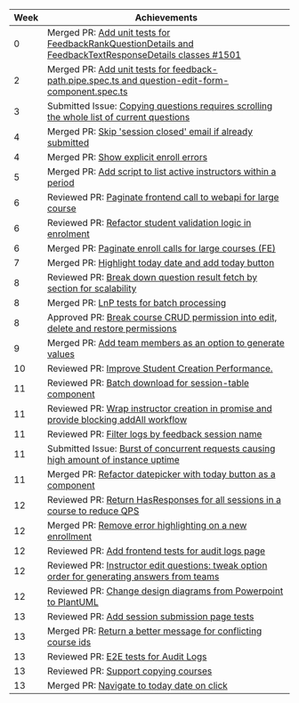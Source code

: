Week | Achievements
---- | ------------
0 | Merged PR: [Add unit tests for FeedbackRankQuestionDetails and FeedbackTextResponseDetails classes #1501](https://github.com/TEAMMATES/teammates/pull/10868)
2 | Merged PR: [Add unit tests for feedback-path.pipe.spec.ts and question-edit-form-component.spec.ts](https://github.com/TEAMMATES/teammates/pull/10916)
3 | Submitted Issue: [Copying questions requires scrolling the whole list of current questions](https://github.com/TEAMMATES/teammates/issues/10941)
4 | Merged PR: [Skip 'session closed' email if already submitted](https://github.com/TEAMMATES/teammates/pull/10914)
4 | Merged PR: [Show explicit enroll errors](https://github.com/TEAMMATES/teammates/pull/10943)
5 | Merged PR: [Add script to list active instructors within a period](https://github.com/TEAMMATES/teammates/pull/10947)
6 | Reviewed PR: [Paginate frontend call to webapi for large course](https://github.com/moziliar/teammates/pull/20)
6 | Reviewed PR: [Refactor student validation logic in enrolment](https://github.com/TEAMMATES/teammates/pull/10971)
6 | Merged PR: [Paginate enroll calls for large courses (FE)](https://github.com/TEAMMATES/teammates/pull/10968)
7 | Merged PR: [Highlight today date and add today button](https://github.com/TEAMMATES/teammates/pull/10980)
8 | Reviewed PR: [Break down question result fetch by section for scalability](https://github.com/TEAMMATES/teammates/pull/11017)
8 | Merged PR: [LnP tests for batch processing](https://github.com/TEAMMATES/teammates/pull/11027)
8 | Approved PR: [Break course CRUD permission into edit, delete and restore permissions](https://github.com/TEAMMATES/teammates/pull/11029)
9 | Merged PR: [Add team members as an option to generate values](https://github.com/TEAMMATES/teammates/pull/11043)
10 | Reviewed PR: [Improve Student Creation Performance.](https://github.com/TEAMMATES/teammates/pull/11061)
11 | Reviewed PR: [Batch download for session-table component](https://github.com/TEAMMATES/teammates/pull/11066)
11 | Reviewed PR: [Wrap instructor creation in promise and provide blocking addAll workflow](https://github.com/TEAMMATES/teammates/pull/11063)
11 | Reviewed PR: [Filter logs by feedback session name](https://github.com/TEAMMATES/teammates/pull/11069)
11 | Submitted Issue: [Burst of concurrent requests causing high amount of instance uptime](https://github.com/TEAMMATES/teammates/issues/11071)
11 | Merged PR: [Refactor datepicker with today button as a component](https://github.com/TEAMMATES/teammates/pull/11072)
12 | Reviewed PR: [Return HasResponses for all sessions in a course to reduce QPS](https://github.com/TEAMMATES/teammates/pull/11077)
12 | Merged PR: [Remove error highlighting on a new enrollment](https://github.com/TEAMMATES/teammates/pull/11089)
12 | Reviewed PR: [Add frontend tests for audit logs page](https://github.com/TEAMMATES/teammates/pull/11090)
12 | Reviewed PR: [Instructor edit questions: tweak option order for generating answers from teams](https://github.com/TEAMMATES/teammates/pull/11092)
12 | Reviewed PR: [Change design diagrams from Powerpoint to PlantUML](https://github.com/TEAMMATES/teammates/pull/10876)
13 | Reviewed PR: [Add session submission page tests](https://github.com/TEAMMATES/teammates/pull/11044)
13 | Merged PR: [Return a better message for conflicting course ids](https://github.com/TEAMMATES/teammates/pull/11098)
13 | Reviewed PR: [E2E tests for Audit Logs](https://github.com/TEAMMATES/teammates/pull/11095)
13 | Reviewed PR: [Support copying courses](https://github.com/TEAMMATES/teammates/pull/11012)
13 | Merged PR: [Navigate to today date on click](https://github.com/TEAMMATES/teammates/pull/11104)